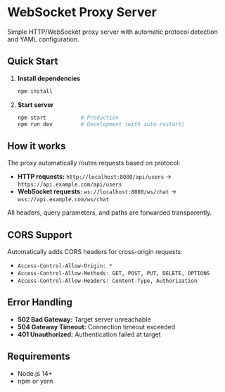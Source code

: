 # WebSocket Proxy Server

Simple HTTP/WebSocket proxy server with automatic protocol detection and YAML configuration.

## Quick Start

1. **Install dependencies**
   ```bash
   npm install
   ```

2. **Start server**
   ```bash
   npm start           # Production
   npm run dev         # Development (with auto-restart)
   ```

## How it works

The proxy automatically routes requests based on protocol:

- **HTTP requests:** `http://localhost:8080/api/users` → `https://api.example.com/api/users`
- **WebSocket requests:** `ws://localhost:8080/ws/chat` → `wss://api.example.com/ws/chat`

All headers, query parameters, and paths are forwarded transparently.

## CORS Support

Automatically adds CORS headers for cross-origin requests:
- `Access-Control-Allow-Origin: *`
- `Access-Control-Allow-Methods: GET, POST, PUT, DELETE, OPTIONS`
- `Access-Control-Allow-Headers: Content-Type, Authorization`

## Error Handling

- **502 Bad Gateway:** Target server unreachable
- **504 Gateway Timeout:** Connection timeout exceeded
- **401 Unauthorized:** Authentication failed at target

## Requirements

- Node.js 14+
- npm or yarn

